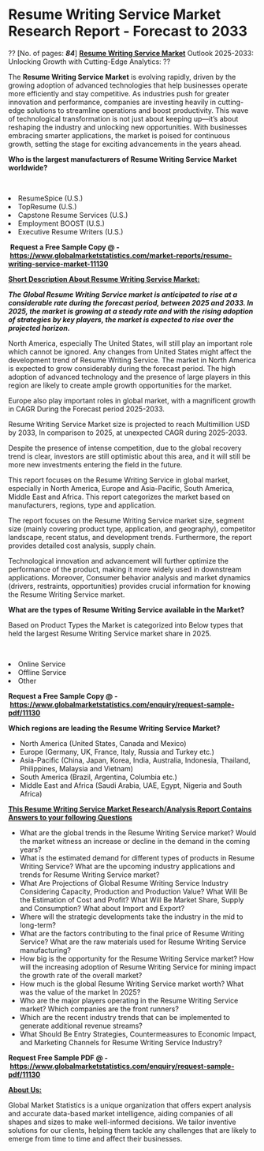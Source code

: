 <H1>Resume Writing Service Market Research Report - Forecast to 2033</H1><p>?? [No. of pages:&nbsp;<strong><em>84</em></strong>]&nbsp;<strong><a href="https://www.globalmarketstatistics.com/market-reports/resume-writing-service-market-11130">Resume Writing Service&nbsp;Market</a></strong>&nbsp;Outlook 2025-2033: Unlocking Growth with Cutting-Edge Analytics: ??</p><p>The <strong>Resume Writing Service Market</strong> is evolving rapidly, driven by the growing adoption of advanced technologies that help businesses operate more efficiently and stay competitive. As industries push for greater innovation and performance, companies are investing heavily in cutting-edge solutions to streamline operations and boost productivity. This wave of technological transformation is not just about keeping up&mdash;it&rsquo;s about reshaping the industry and unlocking new opportunities. With businesses embracing smarter applications, the market is poised for continuous growth, setting the stage for exciting advancements in the years ahead.</p><p><strong>Who is the largest manufacturers of Resume Writing Service Market worldwide?</strong></p><p>&nbsp;<li>ResumeSpice (U.S.)<li> TopResume (U.S.)<li> Capstone Resume Services (U.S.)<li> Employment BOOST (U.S.)<li> Executive Resume Writers (U.S.)</p><p>&nbsp;<strong>Request a Free Sample Copy @ -&nbsp;<a href="https://www.globalmarketstatistics.com/market-reports/resume-writing-service-market-11130">https://www.globalmarketstatistics.com/market-reports/resume-writing-service-market-11130</a></strong></p><p><strong><u>Short Description About Resume Writing Service Market:</u></strong></p><p><strong><em>The Global Resume Writing Service market is anticipated to rise at a considerable rate during the forecast period, between 2025 and 2033. In 2025, the market is growing at a steady rate and with the rising adoption of strategies by key players, the market is expected to rise over the projected horizon.</em></strong></p><p>North America, especially The United States, will still play an important role which cannot be ignored. Any changes from United States might affect the development trend of Resume Writing Service. The market in North America is expected to grow considerably during the forecast period. The high adoption of advanced technology and the presence of large players in this region are likely to create ample growth opportunities for the market.</p><p>Europe also play important roles in global market, with a magnificent growth in CAGR During the Forecast period 2025-2033.</p><p>Resume Writing Service Market size is projected to reach Multimillion USD by 2033, In comparison to 2025, at unexpected CAGR during 2025-2033.</p><p>Despite the presence of intense competition, due to the global recovery trend is clear, investors are still optimistic about this area, and it will still be more new investments entering the field in the future.</p><p>This report focuses on the Resume Writing Service in global market, especially in North America, Europe and Asia-Pacific, South America, Middle East and Africa. This report categorizes the market based on manufacturers, regions, type and application.</p><p>The report focuses on the Resume Writing Service market size, segment size (mainly covering product type, application, and geography), competitor landscape, recent status, and development trends. Furthermore, the report provides detailed cost analysis, supply chain.</p><p>Technological innovation and advancement will further optimize the performance of the product, making it more widely used in downstream applications. Moreover, Consumer behavior analysis and market dynamics (drivers, restraints, opportunities) provides crucial information for knowing the Resume Writing Service market.</p><p><strong>What are the types of Resume Writing Service available in the Market?</strong></p><p>Based on Product Types the Market is categorized into Below types that held the largest Resume Writing Service market share in 2025.</p><p>&nbsp;<li>Online Service<li> Offline Service<li> Other&nbsp;</p><p><strong>Request a Free Sample Copy @ -&nbsp;<a href="https://www.globalmarketstatistics.com/enquiry/request-sample-pdf/11130">https://www.globalmarketstatistics.com/enquiry/request-sample-pdf/11130</a></strong></p><p><strong>Which regions are leading the Resume Writing Service Market?</strong></p><ul><li>North America (United States, Canada and Mexico)</li><li>Europe (Germany, UK, France, Italy, Russia and Turkey etc.)</li><li>Asia-Pacific (China, Japan, Korea, India, Australia, Indonesia, Thailand, Philippines, Malaysia and Vietnam)</li><li>South America (Brazil, Argentina, Columbia etc.)</li><li>Middle East and Africa (Saudi Arabia, UAE, Egypt, Nigeria and South Africa)</li></ul><p><strong><u>This Resume Writing Service Market Research/Analysis Report Contains Answers to your following Questions</u></strong></p><ul><li>What are the global trends in the Resume Writing Service market? Would the market witness an increase or decline in the demand in the coming years?</li><li>What is the estimated demand for different types of products in Resume Writing Service? What are the upcoming industry applications and trends for Resume Writing Service market?</li><li>What Are Projections of Global Resume Writing Service Industry Considering Capacity, Production and Production Value? What Will Be the Estimation of Cost and Profit? What Will Be Market Share, Supply and Consumption? What about Import and Export?</li><li>Where will the strategic developments take the industry in the mid to long-term?</li><li>What are the factors contributing to the final price of Resume Writing Service? What are the raw materials used for Resume Writing Service manufacturing?</li><li>How big is the opportunity for the Resume Writing Service market? How will the increasing adoption of Resume Writing Service for mining impact the growth rate of the overall market?</li><li>How much is the global Resume Writing Service market worth? What was the value of the market In 2025?</li><li>Who are the major players operating in the Resume Writing Service market? Which companies are the front runners?</li><li>Which are the recent industry trends that can be implemented to generate additional revenue streams?</li><li>What Should Be Entry Strategies, Countermeasures to Economic Impact, and Marketing Channels for Resume Writing Service Industry?</li></ul><p><strong>Request Free Sample PDF @ -&nbsp;<a href="https://www.globalmarketstatistics.com/enquiry/request-sample-pdf/11130">https://www.globalmarketstatistics.com/enquiry/request-sample-pdf/11130</a></strong></p><p><strong><u>About Us:</u></strong></p><p>Global Market Statistics&nbsp;is a unique organization that offers expert analysis and accurate data-based market intelligence, aiding companies of all shapes and sizes to make well-informed decisions. We tailor inventive solutions for our clients, helping them tackle any challenges that are likely to emerge from time to time and affect their businesses.</p>
